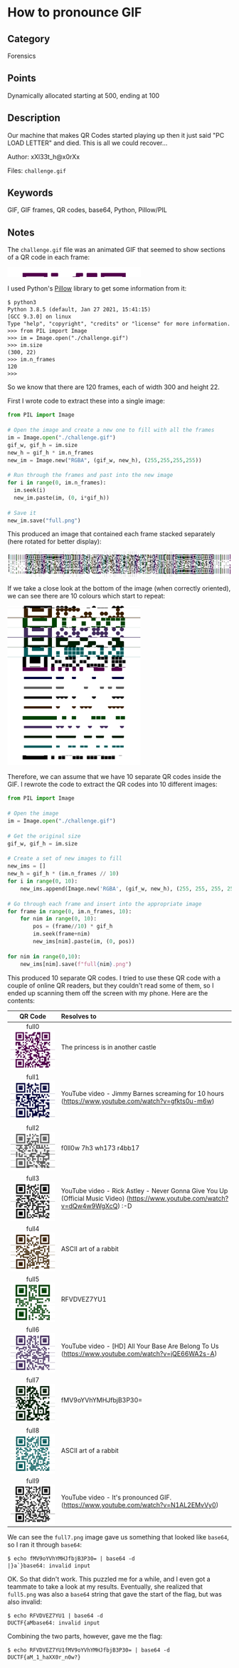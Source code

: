 # How to pronounce GIF

## Category
Forensics

## Points
Dynamically allocated starting at 500, ending at 100

## Description
Our machine that makes QR Codes started playing up then it just said "PC LOAD LETTER" and died. This is all we could recover...

Author: xXl33t_h@x0rXx

Files: `challenge.gif`

## Keywords
GIF, GIF frames, QR codes, base64, Python, Pillow/PIL

## Notes
The `challenge.gif` file was an animated GIF that seemed to show sections of a QR code in each frame:

![Challenge GIF](./challenge.gif)

I used Python's [Pillow](https://pypi.org/project/Pillow/) library to get some information from it:
```
$ python3
Python 3.8.5 (default, Jan 27 2021, 15:41:15)
[GCC 9.3.0] on linux
Type "help", "copyright", "credits" or "license" for more information.
>>> from PIL import Image
>>> im = Image.open("./challenge.gif")
>>> im.size
(300, 22)
>>> im.n_frames
120
>>>
```
So we know that there are 120 frames, each of width 300 and height 22.

First I wrote code to extract these into a single image:
```python
from PIL import Image

# Open the image and create a new one to fill with all the frames
im = Image.open("./challenge.gif")
gif_w, gif_h = im.size
new_h = gif_h * im.n_frames
new_im = Image.new("RGBA", (gif_w, new_h), (255,255,255,255))

# Run through the frames and past into the new image
for i in range(0, im.n_frames):
  im.seek(i)
  new_im.paste(im, (0, i*gif_h))

# Save it
new_im.save("full.png")
```
This produced an image that contained each frame stacked separately (here rotated for better display):

![All frames (rotated)](./all-frames.png)

If we take a close look at the bottom of the image (when correctly oriented), we can see there are 10 colours which start to repeat:

![Cropped all frames](./all-frames-cropped.png)

Therefore, we can assume that we have 10 separate QR codes inside the GIF. I rewrote the code to extract the QR codes into 10 different images:
```python
from PIL import Image

# Open the image
im = Image.open("./challenge.gif")

# Get the original size
gif_w, gif_h = im.size

# Create a set of new images to fill
new_ims = []
new_h = gif_h * (im.n_frames // 10)
for i in range(0, 10):
    new_ims.append(Image.new('RGBA', (gif_w, new_h), (255, 255, 255, 255)))

# Go through each frame and insert into the appropriate image
for frame in range(0, im.n_frames, 10):
    for nim in range(0, 10):
        pos = (frame//10) * gif_h
        im.seek(frame+nim)
        new_ims[nim].paste(im, (0, pos))

for nim in range(0,10):
    new_ims[nim].save(f"full{nim}.png")
```
This produced 10 separate QR codes. I tried to use these QR code with a couple of online QR readers, but they couldn't read some of them, so I ended up scanning them off the screen with my phone. Here are the contents:

| QR Code | Resolves to |
| :-----: | :-----      |
| full0 ![QR code 0](./full0.png) | The princess is in another castle
| full1 ![QR code 1](./full1.png) | YouTube video - Jimmy Barnes screaming for 10 hours (https://www.youtube.com/watch?v=gfkts0u-m6w)
| full2 ![QR code 2](./full2.png) | f0ll0w 7h3 wh173 r4bb17
| full3 ![QR code 3](./full3.png) | YouTube video - Rick Astley - Never Gonna Give You Up (Official Music Video) (https://www.youtube.com/watch?v=dQw4w9WgXcQ) :-D
| full4 ![QR code 4](./full4.png) | ASCII art of a rabbit
| full5 ![QR code 5](./full5.png) | RFVDVEZ7YU1
| full6 ![QR code 6](./full6.png) | YouTube video - \[HD\] All Your Base Are Belong To Us (https://www.youtube.com/watch?v=jQE66WA2s-A)
| full7 ![QR code 7](./full7.png) | fMV9oYVhYMHJfbjB3P30=
| full8 ![QR code 8](./full8.png) | ASCII art of a rabbit
| full9 ![QR code 9](./full9.png) | YouTube video - It's pronounced GIF. (https://www.youtube.com/watch?v=N1AL2EMvVy0)

We can see the `full7.png` image gave us something that looked like `base64`, so I ran it through `base64`:
```
$ echo fMV9oYVhYMHJfbjB3P30= | base64 -d
|}a`}base64: invalid input
```

OK. So that didn't work. This puzzled me for a while, and I even got a teammate to take a look at my results. Eventually, she realized that `full5.png` was also a `base64` string that gave the start of the flag, but was also invalid:
```
$ echo RFVDVEZ7YU1 | base64 -d
DUCTF{aMbase64: invalid input
```

Combining the two parts, however, gave me the flag:
```
$ echo RFVDVEZ7YU1fMV9oYVhYMHJfbjB3P30= | base64 -d
DUCTF{aM_1_haXX0r_n0w?}
```
